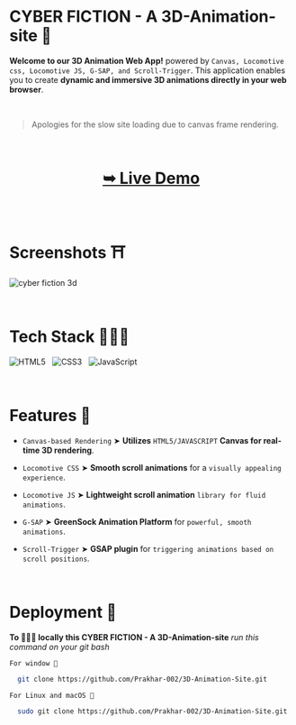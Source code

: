 
# **CYBER FICTION** - A 3D-Animation-site 🍥

**Welcome to our 3D Animation Web App!** powered by `Canvas, Locomotive css, Locomotive JS, G-SAP, and Scroll-Trigger`. This application enables you to create **dynamic and immersive 3D animations directly in your web browser**.

</br>

> Apologies for the slow site loading due to canvas frame rendering.

</br>

<h1 align="center"> 

<a href="https://3d-animation-site.netlify.app/"><strong> ➥ Live Demo</strong></a>
</h1>
<br/>


# Screenshots ⛩️

![cyber fiction 3d](https://github.com/user-attachments/assets/052bc668-716b-44fe-8798-5f0e8e8f028c)

</br>


# Tech Stack 👨🏻‍💻

![HTML5](https://img.shields.io/badge/html5-%23E34F26.svg?style=for-the-badge&logo=html5&logoColor=white) &nbsp; ![CSS3](https://img.shields.io/badge/css3-%231572B6.svg?style=for-the-badge&logo=css3&logoColor=white) &nbsp; ![JavaScript](https://img.shields.io/badge/javascript-%23323330.svg?style=for-the-badge&logo=javascript&logoColor=%23F7DF1E)

</br>

# Features 💎
- `Canvas-based Rendering` ➤ **Utilizes** `HTML5/JAVASCRIPT` **Canvas for real-time 3D rendering**.

- `Locomotive CSS` ➤ **Smooth scroll animations** for a `visually appealing experience`.

- `Locomotive JS` ➤  **Lightweight scroll animation** `library for fluid animations`.

- `G-SAP` ➤ **GreenSock Animation Platform** for `powerful, smooth animations`.

- `Scroll-Trigger` ➤ **GSAP plugin** for `triggering animations based on scroll positions`.

</br>

# Deployment 🛫

**To 🏃🏻‍♂️ locally this CYBER FICTION - A 3D-Animation-site** *run this command on your git bash*


`For window 🍃`
```bash
  git clone https://github.com/Prakhar-002/3D-Animation-Site.git
```

`For Linux and macOS 🌿`
```bash
  sudo git clone https://github.com/Prakhar-002/3D-Animation-Site.git
```